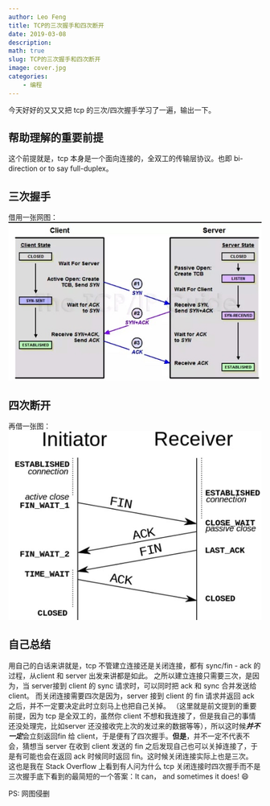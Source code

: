 ```yaml
---
author: Leo Feng
title: TCP的三次握手和四次断开
date: 2019-03-08
description:
math: true
slug: TCP的三次握手和四次断开
image: cover.jpg
categories:
    - 编程
---
```


今天好好的又又又把 tcp 的三次/四次握手学习了一遍，输出一下。
## 帮助理解的重要前提
这个前提就是，tcp 本身是一个面向连接的，全双工的传输层协议。也即 bi-direction or to say full-duplex。

## 三次握手
借用一张网图：
![image](p1.jpg)
## 四次断开
再借一张图：
![image](p2.jpg)

## 自己总结
用自己的白话来讲就是，tcp 不管建立连接还是关闭连接，都有 sync/fin - ack 的过程，从client 和 server 出发来讲都是如此。
之所以建立连接只需要三次，是因为，当 server接到 client 的 sync 请求时，可以同时把 ack 和 sync 合并发送给 client。
而关闭连接需要四次是因为，server 接到 client 的 fin 请求并返回 ack 之后，并不一定要决定此时立刻马上也把自己关掉。
（这里就是前文提到的重要前提，因为 tcp 是全双工的，虽然你 client 不想和我连接了，但是我自己的事情还没处理完，比如server 还没接收完上次的发过来的数据等等），所以这时候***并不一定***会立刻返回fin 给 client，于是便有了四次握手。**但是**，并不一定不代表不会，猜想当 server 在收到 client 发送的 fin 之后发现自己也可以关掉连接了，于是有可能也会在返回 ack 时候同时返回 fin。这时候关闭连接实际上也是三次。
这也是我在 Stack Overflow 上看到有人问为什么 tcp 关闭连接时四次握手而不是三次握手底下看到的最简短的一个答案：It can， and sometimes it does! 😄

PS: 网图侵删
